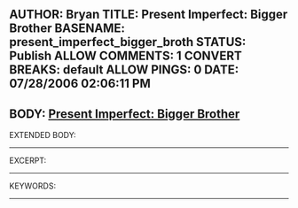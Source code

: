 AUTHOR: Bryan
TITLE: Present Imperfect: Bigger Brother
BASENAME: present_imperfect_bigger_broth
STATUS: Publish
ALLOW COMMENTS: 1
CONVERT BREAKS: __default__
ALLOW PINGS: 0
DATE: 07/28/2006 02:06:11 PM
-----
BODY:
<a title="Present Imperfect: Bigger Brother" href="http://www.janchipchase.com/pi/archives/2006/07/bigger_brother.html">Present Imperfect: Bigger Brother</a>
-----
EXTENDED BODY:

-----
EXCERPT:

-----
KEYWORDS:

-----


